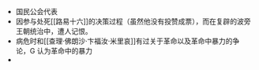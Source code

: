 - 国民公会代表
- 因参与处死[[路易十六]]的决策过程（虽然他没有投赞成票），而在复辟的波旁王朝统治中，遭人记恨。
- 病危时和[[查理·佛朗沙·卞福汝·米里哀]]有过关于革命以及革命中暴力的争论，G 认为革命中的暴力
-